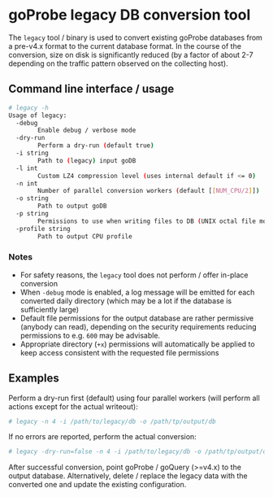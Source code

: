 # goProbe legacy DB conversion tool

The `legacy` tool / binary is used to convert existing goProbe databases from a pre-v4.x format to the current database format. In the course of the conversion, size on disk is significantly reduced (by a factor of about 2-7 depending on the traffic pattern observed on the collecting host).

## Command line interface / usage
```bash
# legacy -h
Usage of legacy:
  -debug
    	Enable debug / verbose mode
  -dry-run
    	Perform a dry-run (default true)
  -i string
    	Path to (legacy) input goDB
  -l int
    	Custom LZ4 compression level (uses internal default if <= 0)
  -n int
    	Number of parallel conversion workers (default [[NUM_CPU/2]])
  -o string
    	Path to output goDB
  -p string
    	Permissions to use when writing files to DB (UNIX octal file mode) (default "644")
  -profile string
    	Path to output CPU profile
```
### Notes
- For safety reasons, the `legacy` tool does not perform / offer in-place conversion
- When `-debug` mode is enabled, a log message will be emitted for each converted daily directory (which may be a lot if the database is sufficiently large)
- Default file permissions for the output database are rather permissive (anybody can read), depending on the security requirements reducing permissions to e.g. `600` may be advisable.
- Appropriate directory (`+x`) permissions will automatically be applied to keep access consistent with the requested file permissions


## Examples
Perform a dry-run first (default) using four parallel workers (will perform all actions except for the actual writeout):
```bash
# legacy -n 4 -i /path/to/legacy/db -o /path/tp/output/db
```
If no errors are reported, perform the actual conversion:
```bash
# legacy -dry-run=false -n 4 -i /path/to/legacy/db -o /path/tp/output/db
```
After successful conversion, point goProbe / goQuery (>=v4.x) to the output database. Alternatively, delete / replace the legacy data with the converted one and update the existing configuration.